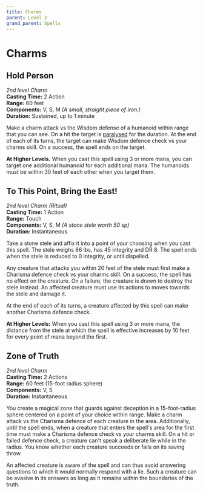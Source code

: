 ```yaml
---
title: Charms
parent: Level 2
grand_parent: Spells
---
```


# Charms

## Hold Person
*2nd level Charm*<br>
**Casting Time:** 2 Action<br>
**Range:** 60 feet<br>
**Components:** V, S, M *(A small, straight piece of iron.)*<br>
**Duration:** Sustained, up to 1 minute

Make a charm attack vs the Wisdom defense of a humanoid within range that you can see. On a hit the target is [paralysed](https://stormchaserroleplaying.com/stormchaserRPG/Conditions/Paralysed/) for the duration. At the end of each of its turns, the target can make Wisdom defence check vs your charms skill. On a success, the spell ends on the target.

**At Higher Levels.** When you cast this spell using 3 or more mana, you can target one additional humanoid for each additional mana. The humanoids must be within 30 feet of each other when you target them.

## To This Point, Bring the East!
*2nd level Charm (Ritual)*<br>
**Casting Time:** 1 Action<br>
**Range:** Touch<br>
**Components:** V, S, M *(A stone stele worth 50 sp)*<br>
**Duration:** Instantaneous

Take a stone stele and affix it into a point of your choosing when you cast this spell. The stele weighs 86 lbs, has 45 integrity and DR 8. The spell ends when the stele is reduced to 0 integrity, or until dispelled.

Any creature that attacks you within 20 feet of the stele must first make a Charisma defence check vs your charms skill. On a success, the spell has no effect on the creature. On a failure, the creature is drawn to destroy the stele instead. An affected creature must use its actions to moves towards the stele and damage it.

At the end of each of its turns, a creature affected by this spell can make another Charisma defence check.

**At Higher Levels:** When you cast this spell using 3 or more mana, the distance from the stele at which the spell is effective increases by 10 feet for every point of mana beyond the first.

## Zone of Truth
*2nd level Charm*<br>
**Casting Time:** 2 Actions<br>
**Range:** 60 feet (15-foot radius sphere)<br>
**Components:** V, S<br>
**Duration:** Instantaneous

You create a magical zone that guards against deception in a 15-foot-radius sphere centered on a point of your choice within range. Make a charm attack vs the Charisma defence of each creature in the area. Additionally, until the spell ends, when a creature that enters the spell's area for the first time must make a Charisma defence check vs your charms skill. On a hit or failed defence check, a creature can't speak a deliberate lie while in the radius. You know whether each creature succeeds or fails on its saving throw.

An affected creature is aware of the spell and can thus avoid answering questions to which it would normally respond with a lie. Such a creature can be evasive in its answers as long as it remains within the boundaries of the truth.
